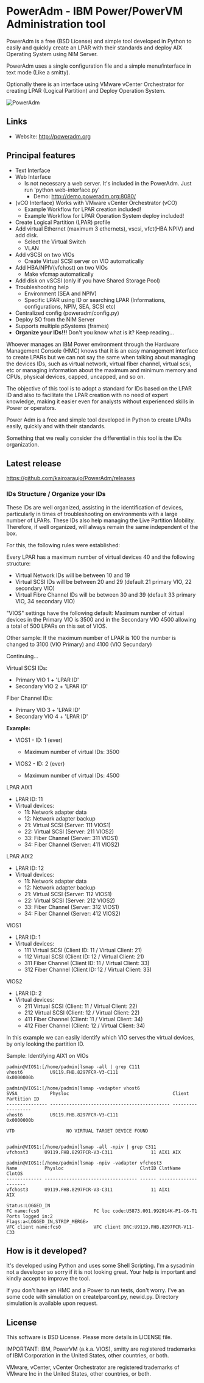 # PowerAdm - IBM Power/PowerVM Administration tool

PowerAdm is a free (BSD License) and simple tool developed in Python to easily and quickly create an LPAR with their standards and deploy AIX Operating System using NIM Server.

PowerAdm uses a single configuration file and  a simple menu/interface in text mode (Like a smitty).

Optionally there is an interface using VMware vCenter Orchestrator for creating LPAR (Logical Partition) and Deploy Operation System.

![PowerAdm](http://poweradm.org/img/PowerAdm-0.10-beta.png)

## Links

- Website: http://poweradm.org

## Principal features

- Text Interface
- Web Interface 
    - Is not necessary a web server. It's included in the PowerAdm. Just run 'python web-interface.py'
        - Demo: http://demo.poweradm.org:8080/
- (vCO Interface) Works with VMware vCenter Orchestrator (vCO)
    - Example Workflow for LPAR creation included!
    - Example Workflow for LPAR Operation System deploy included!
- Create Logical Partition (LPAR) profile
- Add virtual Ethernet (maximum 3 ethernets), vscsi, vfct(HBA NPIV) and add disk.
    - Select the Virtual Switch
    - VLAN
- Add vSCSI on two VIOs
    - Create Virtual SCSI server on VIO automatically
- Add HBA/NPIV(vfchost) on two VIOs
    - Make vfcmap automatically
- Add disk on vSCSI (only if you have Shared Storage Pool)
- Troubleshooting help
    - Environment (SEA and NPIV)
    - Specific LPAR using ID or searching LPAR (Informations, configurations, NPIV, SEA, SCSI etc)
- Centralized config (poweradm/config.py)
- Deploy SO from the NIM Server
- Supports multiple pSystems (frames)
- **Organize your IDs!!!** Don't you know what is it? Keep reading...

Whoever manages an IBM Power environment through the Hardware Management Console (HMC) knows that it is an easy management interface to create LPARs but we can not say the same when talking about managing the devices IDs, such as virtual network, virtual fiber channel, virtual scsi, etc or managing information about the maximum and minimum memory and CPUs, physical devices, capped, uncapped, and so on.

The objective of this tool is to adopt a standard for IDs based on the LPAR ID and also to facilitate the LPAR creation with no need of expert knowledge, making it easier even for analysts without experienced skills in Power or operators.

Power Adm is a free and simple tool developed in Python to create LPARs easily, quickly and with their standards.

Something that we really consider the differential in this tool is the IDs organization.

## Latest release

https://github.com/kairoaraujo/PowerAdm/releases

### IDs Structure / Organize your IDs

These IDs are well organized, assisting in the identification of devices, particularly in times of troubleshooting on environments with a large number of LPARs.
These IDs also help managing the Live Partition Mobility. Therefore, if well organized, will always remain the same independent of the box.

For this, the following rules were established:

Every LPAR has a maximum number of virtual devices 40 and the following structure:
- Virtual Network IDs will be between 10 and 19
- Virtual SCSI IDs will be between 20 and 29 (default 21 primary VIO, 22 secondary VIO)
- Virtual Fibre Channel IDs will be between 30 and 39 (default 33 primary VIO, 34 secondary VIO)

"VIOS" settings have the following default:
Maximum number of virtual devices in the Primary VIO is 3500 and in the Secondary VIO 4500 allowing a total of 500 LPARs on this set of VIOS.

Other sample: If the maximum number of LPAR is 100 the number is changed to 3100 (VIO Primary) and 4100 (VIO Secundary)

Continuing...

Virtual SCSI IDs:  
- Primary VIO 1 + 'LPAR ID'
- Secondary VIO 2 + 'LPAR ID'

Fiber Channel IDs: 
- Primary VIO 3 + 'LPAR ID' 
- Secondary VIO 4 + 'LPAR ID'

**Example:**

- VIOS1 - ID: 1 (ever)
   - Maximum number of virtual IDs: 3500

- VIOS2 - ID: 2 (ever)
   - Maximum number of virtual IDs: 4500

LPAR AIX1

- LPAR ID: 11
- Virtual devices:
   - 11: Network adapter data
   - 12: Network adapter backup
   - 21: Virtual SCSI (Server: 111 VIOS1)
   - 22: Virtual SCSI (Server: 211 VIOS2)
   - 33: Fiber Channel (Server: 311 VIOS1)
   - 34: Fiber Channel (Server: 411 VIOS2)

LPAR AIX2

- LPAR ID: 12
- Virtual devices:
   - 11: Network adapter data
   - 12: Network adapter backup
   - 21: Virtual SCSI (Server: 112 VIOS1)
   - 22: Virtual SCSI (Server: 212 VIOS2)
   - 33: Fiber Channel (Server: 312 VIOS1)
   - 34: Fiber Channel (Server: 412 VIOS2)


VIOS1

- LPAR ID: 1
- Virtual devices:
   - 111 Virtual SCSI (Client ID: 11 / Virtual Client: 21)
   - 112 Virtual SCSI (Client ID: 12 / Virtual Client: 21)
   - 311 Fiber Channel (Client ID: 11 / Virtual Client: 33)
   - 312 Fiber Channel (Client ID: 12 / Virtual Client: 33)

VIOS2

- LPAR ID: 2
- Virtual devices:
   - 211 Virtual SCSI (Client: 11 / Virtual Client: 22)
   - 212 Virtual SCSI (Client: 12 / Virtual Client: 22)
   - 411 Fiber Channel (Client: 11 / Virtual Client: 34)
   - 412 Fiber Channel (Client: 12 / Virtual Client: 34)

In this example we can easily identify which VIO serves the virtual devices, by only looking the partition ID.

Sample: Identifying AIX1 on VIOs

    padmin@VIOS1:[/home/padmin]lsmap -all | grep C111
    vhost6          U9119.FHB.8297FCR-V3-C111                    0x0000000b

    padmin@VIOS1:[/home/padmin]lsmap -vadapter vhost6
    SVSA            Physloc                                      Client Partition ID
    --------------- -------------------------------------------- ------------------
    vhost6          U9119.FHB.8297FCR-V3-C111                    0x0000000b

    VTD                   NO VIRTUAL TARGET DEVICE FOUND


    padmin@VIOS1:[/home/padmin]lsmap -all -npiv | grep C311
    vfchost3      U9119.FHB.8297FCR-V3-C311              11 AIX1 AIX

    padmin@VIOS1:[/home/padmin]lsmap -npiv -vadapter vfchost3
    Name          Physloc                            ClntID ClntName       ClntOS
    ------------- ---------------------------------- ------ -------------- -------
    vfchost3      U9119.FHB.8297FCR-V3-C311              11 AIX1           AIX

    Status:LOGGED_IN
    FC name:fcs0                    FC loc code:U5873.001.992014K-P1-C6-T1
    Ports logged in:2
    Flags:a<LOGGED_IN,STRIP_MERGE>
    VFC client name:fcs0            VFC client DRC:U9119.FHB.8297FCR-V11-C33


## How is it developed?

It's developed using Python and uses some Shell Scripting.
I'm a sysadmin not a developer so sorry if it is not looking great. Your help is important and kindly accept to improve the tool.

If you don't have an HMC and a Power to run tests, don't worry. I've an some code with simulation on createlparconf.py, newid.py. Directory simulation is available upon request.

## License

This software is BSD License. Please more details in LICENSE file.

IMPORTANT: 
IBM, PowerVM (a.k.a. VIOS), smitty are registered trademarks of IBM Corporation in the United States, other countries, or both.

VMware, vCenter, vCenter Orchestrator are registered trademarks of VMware Inc in
the United States, other countries, or both.

